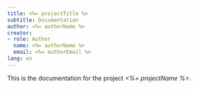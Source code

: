 ```yaml
---
title: <%= projectTitle %>
subtitle: Documentation
author: <%= authorName %>
creator:
- role: Author
  name: <%= authorName %>
  email: <%= authorEmail %>
lang: en
---
```


This is the documentation for the project _<%= projectName %>_.

<!-- #include chapters/one.inc.md -->
